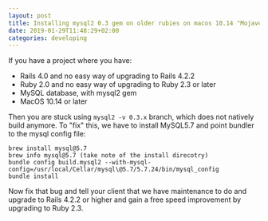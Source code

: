 ```yaml
---
layout: post
title: Installing mysql2 0.3 gem on older rubies on macos 10.14 "Mojave"
date: 2019-01-29T11:48:29+02:00
categories: developing
---
```


If you have a project where you have:
  * Rails 4.0 and no easy way of upgrading to Rails 4.2.2
  * Ruby 2.0 and no easy way of upgrading to Ruby 2.3 or later
  * MySQL database, with mysql2 gem
  * MacOS 10.14 or later

Then you are stuck using `mysql2 -v 0.3.x` branch, which does not natively build anymore. To "fix" this, we have to install MySQL5.7 and point bundler to the mysql config file:

    brew install mysql@5.7
    brew info mysql@5.7 (take note of the install direcotry)
    bundle config build.mysql2 --with-mysql-config=/usr/local/Cellar/mysql\@5.7/5.7.24/bin/mysql_config
    bundle install

Now fix that bug and tell your client that we have maintenance to do and upgrade to Rails 4.2.2 or higher and gain a free speed improvement by upgrading to Ruby 2.3.
